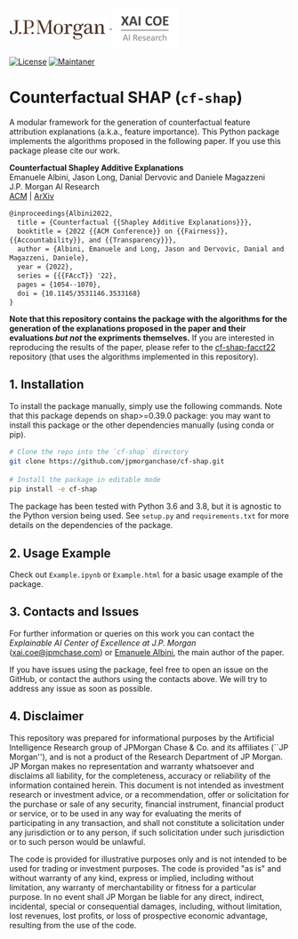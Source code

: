 <a href="https://www.jpmorgan.com/technology/artificial-intelligence">
<img align="middle" src="./assets/jpmorgan-logo.svg" alt="JPMorgan Logo" height="40">
<img align="middle" src="./assets/xai_coe-logo.png" alt="Explainale AI Center of Excellence Logo" height="75">
</a>

<!-- [![PyPI pyversions](https://img.shields.io/pypi/pyversions/cfshap.svg)](https://pypi.python.org/pypi/cfshap/) -->
<!-- [![PyPI](https://badge.fury.io/py/cfshap.svg)](https://pypi.python.org/pypi/cfshap/) -->
[![License](https://img.shields.io/github/license/jpmorganchase/cf-shap)](https://github.com/jpmorganchase/cf-shap/blob/master/LICENSE)
[![Maintaner](https://img.shields.io/badge/maintainer-Emanuele_Albini-blue)](https://www.emanuelealbini.com)


# Counterfactual SHAP (`cf-shap`)
A modular framework for the generation of counterfactual feature attribution explanations (a.k.a., feature importance). 
This Python package implements the algorithms proposed in the following paper. 
If you use this package please cite our work.

**Counterfactual Shapley Additive Explanations**  
Emanuele Albini, Jason Long, Danial Dervovic and Daniele Magazzeni  
J.P. Morgan AI Research  
[ACM](https://dl.acm.org/doi/abs/10.1145/3531146.3533168) | [ArXiv](https://arxiv.org/abs/2110.14270)

```
@inproceedings{Albini2022,
  title = {Counterfactual {{Shapley Additive Explanations}}},
  booktitle = {2022 {{ACM Conference}} on {{Fairness}}, {{Accountability}}, and {{Transparency}}},
  author = {Albini, Emanuele and Long, Jason and Dervovic, Danial and Magazzeni, Daniele},
  year = {2022},
  series = {{{FAccT}} '22},
  pages = {1054--1070},
  doi = {10.1145/3531146.3533168}
}
```

**Note that this repository contains the package with the algorithms for the generation of the explanations proposed in the paper and their evaluations _but not_ the expriments themselves.** If you are interested in reproducing the results of the paper, please refer to the [cf-shap-facct22](https://github.com/jpmorganchase/cf-shap-facct22) repository (that uses the algorithms implemented in this repository).
 
## 1. Installation
To install the package manually, simply use the following commands. Note that this package depends on shap>=0.39.0 package: you may want to install this package or the other dependencies manually (using conda or pip). 

```bash
# Clone the repo into the `cf-shap` directory
git clone https://github.com/jpmorganchase/cf-shap.git

# Install the package in editable mode
pip install -e cf-shap
```
The package has been tested with Python 3.6 and 3.8, but it is agnostic to the Python version being used.
See `setup.py` and `requirements.txt` for more details on the dependencies of the package.

## 2. Usage Example
Check out `Example.ipynb` or `Example.html` for a basic usage example of the package.

## 3. Contacts and Issues

For further information or queries on this work you can contact the _Explainable AI Center of Excellence at J.P. Morgan_ ([xai.coe@jpmchase.com](mailto:xai.coe@jpmchase.com)) or [Emanuele Albini](https://www.emanuelealbini.com), the main author of the paper.

If you have issues using the package, feel free to open an issue on the GitHub, or contact the authors using the contacts above. We will try to address any issue as soon as possible.

## 4. Disclaimer

This repository was prepared for informational purposes by the Artificial Intelligence Research group of JPMorgan Chase & Co. and its affiliates (``JP Morgan''), and is not a product of the Research Department of JP Morgan. JP Morgan makes no representation and warranty whatsoever and disclaims all liability, for the completeness, accuracy or reliability of the information contained herein. This document is not intended as investment research or investment advice, or a recommendation, offer or solicitation for the purchase or sale of any security, financial instrument, financial product or service, or to be used in any way for evaluating the merits of participating in any transaction, and shall not constitute a solicitation under any jurisdiction or to any person, if such solicitation under such jurisdiction or to such person would be unlawful.

The code is provided for illustrative purposes only and is not intended to be used for trading or investment purposes. The code is provided "as is" and without warranty of any kind, express or implied, including without limitation, any warranty of merchantability or fitness for a particular purpose. In no event shall JP Morgan be liable for any direct, indirect, incidental, special or consequential damages, including, without limitation, lost revenues, lost profits, or loss of prospective economic advantage, resulting from the use of the code.
